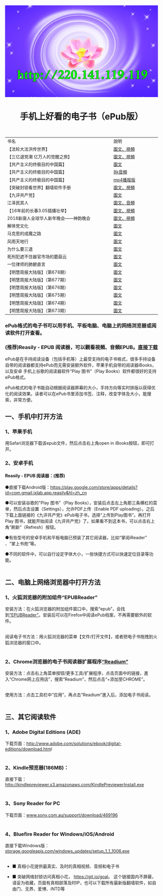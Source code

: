 <IMG SRC="gm/img/lian-y3-0411.jpg" width=880></p>
<h1 align="center"><b>手机上好看的电子书（ePub版）</b></h1>

<table  cellspacing="1" cellpadding="1">
<tr  width="890">
	<td  width="640">书名</td>
	<td  width="250">說明</td>
</tr>
<tr>
        <td width="640">【法轮大法洪传世界】</td>
        <td><a href="https://github.com/3fmd/gm/blob/master/gm/epub/fldfhao.epub?raw=true">圖文、視頻</a></td>
</tr>	
<tr>
        <td width="640">【三亿退党潮 亿万人的觉醒之旅】</td>
        <td><a href="https://github.com/3fmd/gm/blob/master/gm/epub/300Mst.epub?raw=true">圖文、視頻</a></td>
</tr>

<tr>
        <td>【共产主义的终极目的中国篇】</td>
        <td><a href="https://github.com/3fmd/gm/blob/master/gm/epub/gbUltiGoalCmChina.epub?raw=true">圖文</a></td>
</tr>

<tr>
        <td>【共产主义的终极目的中国篇】</td>
        <td><a href="https://github.com/3fmd/gm/blob/master/gm/epub/goalmp3Npr.epub?raw=true">8k音頻</a></td>
</tr>

<tr>
        <td>【共产主义的终极目的中国篇】</td>
        <td><a href="https://github.com/goodabc/GCC/blob/master/zjmd.md">mp4播报版</a></td>
</tr>

<tr>	
<tr>
	<td>【突破封锁看世界】翻墙软件手册</td>
	<td><a href="https://github.com/3fmd/gm/blob/master/gm/epub/fangqian.epub?raw=true">圖文、視頻</a></td>
</tr>	

</tr>		
	<td>【九评共产党】</td>
	<td><a href="https://github.com/3fmd/gm/blob/master/gm/epub/jpgcdm4a5k.epub?raw=true">圖文</a></td>
</tr>	
<tr>
	<td>江泽民其人</td>
	<td><a href="https://github.com/3fmd/gm/blob/master/gm/epub/jzmqr-p-2018.epub?raw=true">圖文、音頻</a></td>
</tr>
<tr>
        <td>【16年前的长春3.05插播壮举】</td>
        <td><a href="https://git.io/305">圖文、視頻</a></td>

<tr>
	<td>2018新唐人全球华人新年晚会——神韵晚会</td>
	<td><a href="https://github.com/3fmd/gm/blob/master/gm/epub/sy.epub?raw=true">圖文、視頻</a></td>
</tr>

<tr>
	<td>解体党文化</td>
	<td><a href="https://git.io/jtdwh">圖文</a></td>
</tr>
<tr>
	<td>马克思的成魔之路</td>
	<td><a href="https://git.io/mks">圖文</a></td>
</tr>

<tr>
	<td>风雨天地行</td>
	<td><a href="https://git.io/fytdx">圖文</a></td>
</tr>
<tr>
	<td>为什么要三退</td>
	<td><a href="https://git.io/whytd">圖文</a></td>
</tr>
<tr>
	<td>死刑犯遮不住器官市场的蘑菇云</td>
	<td><a href="https://git.io/mro">圖文</a></td>
</tr>
<tr>
	<td>一位律师的肺腑直言</td>
	<td><a href="https://github.com/3fmd/gm/blob/master/gm/epub/lawyer.epub?raw=true">圖文</a></td>
</tr>
<tr>
<td>【明慧周报大陆版】（第678期）</td>
<td><a href="https://github.com/3fmd/gm/blob/master/gm/epub/MHZB_678.epub?raw=true">圖文</a></td>
</tr>
<tr>
<td>【明慧周报大陆版】（第677期）</td>
<td><a href="https://github.com/3fmd/gm/blob/master/gm/epub/MHZB_677.epub?raw=true">圖文</a></td>
</tr>
<tr>
<td>【明慧周报大陆版】（第676期）</td>
<td><a href="https://github.com/3fmd/gm/blob/master/gm/epub/MHZB_676.epub?raw=true">圖文</a></td>
</tr>		
<tr>
<td>【明慧周报大陆版】（第675期）</td>
<td><a href="https://github.com/3fmd/gm/blob/master/gm/epub/MHZB_675.epub?raw=true">圖文</a></td>
</tr>
<td>【明慧周报大陆版】（第674期）</td>
<td><a href="https://github.com/3fmd/gm/blob/master/gm/epub/MHZB_674.epub?raw=true">圖文</a></td>
</tr>
<td>【明慧周报大陆版】（第673期）</td>
<td><a href="https://github.com/3fmd/gm/blob/master/gm/epub/MHZB_673.epub?raw=true">圖文</a></td>
</tr>	
</table>

</p>

###  ePub格式的电子书可以用手机、平板电脑、电脑上的网络浏览器或阅读软件打开查看。</p>

### (推荐)Reasily - EPUB 阅读器，可以觀看視頻、音頻EPUB。<a href="https://github.com/3fmd/gm/blob/master/gm/download/Reasily1802h.apk?raw=true">直接下载</a>

ePub是在手持阅读设备（包括手机等）上最受支持的电子书格式，很多手持设备自带的阅读器都支持ePub而无需安装额外软件，苹果手机自带的阅读器iBooks，以及安卓
手机上谷歌的阅读器软件“Play 图书”（Play Books）软件都很好的支持ePub格式。

ePub格式的电子书能自动根据阅读器屏幕的大小，手持方向等实时排版以获得优化的阅读效果。读者可以在ePub书里添加书签、注释，改变字体及大小，能搜索，非常方便。

<h2>一、手机中打开方法</h2>

<h3>1、苹果手机</h3>

用Safari浏览器下载该epub文件，然后点击右上角open in iBooks按钮，即可打开。

<h3>2、安卓手机</h3>
<h4>Reasily - EPUB 阅读器：(推荐)</h4>
<span class="blackCircle">●</span>直接下载Android版：<a href="https://play.google.com/store/apps/details?id=com.gmail.jxlab.app.reasily&hl=zh_cn">https://play.google.com/store/apps/details?id=com.gmail.jxlab.app.reasily&hl=zh_cn</a><p></p>

<span class="blackCircle">●</span>可以安装谷歌的"Play 图书"（Play Books），安装后点击左上角那三条横杠的菜单，然后点击设置（Settings），允许PDF上传（Enable PDF uploading）。之后下载上面链接的《九评共产党》ePub电子书，选择“上传到Play图书”。再打开Play 图书，就能开始阅读《九评共产党》了。如果看不到这本书，可以点击右上角“刷新”（Refresh）按钮。<p></p>

<span class="blackCircle">●</span>有些型号的安卓手机和平板电脑已预装了其它阅读器，比如“掌阅iReader” 、“掌上书苑”等。<p></p>

<span class="blackCircle">●</span>不同的软件中，可以自行设定字体大小，一些快捷方式可以快速定位目录等功能。<br><br>

<h2>二、电脑上网络浏览器中打开方法</h2>

<h3>1、火狐浏览器的附加组件“EPUBReader”</h3>

安装方法：在火狐浏览器的附加组件窗口中，搜索“epub”，会找到<a href="https://addons.mozilla.org/zh-CN/firefox/addon/epubreader/" target="_blank">“EPUBReader”</a>。安装后可以在Firefox中阅读ePub档案，不再需要额外的软件。<br><br>

阅读电子书方法：用火狐浏览器的菜单【文件/打开文件】，或者把电子书拖拽到火狐浏览器的窗口中。<br><br>

<h3>2、Chrome浏览器的电子书阅读器扩展程序<a href="https://chrome.google.com/webstore/detail/readium/fepbnnnkkadjhjahcafoaglimekefifl" target="_blank">“Readium”</a></h3>

安装方法：点击右上角菜单按钮/更多工具/扩展程序，点击页面中的链接，進入“Chrome网上应用店”，搜索“Readium”，然后点击“+添加至CHROME”。<br><br>

使用方法：点击工具栏中“应用”，再点击“Readium”進入后，添加电子书阅读。<br><br>

<h2>三、其它阅读软件</h2>

<h3>1、Adobe Digital Editions (ADE)</h3>

下载页面：<a href="http://www.adobe.com/solutions/ebook/digital-editions/download.htm" target="_blank" target="_blank">http://www.adobe.com/solutions/ebook/digital-editions/download.htm</a>l<br><br>

<h3>2、Kindle预览器(186MB)：</h3>

直接下载：<a href="http://kindlepreviewer.s3.amazonaws.com/KindlePreviewerInstall.exe" target="_blank">http://kindlepreviewer.s3.amazonaws.com/KindlePreviewerInstall.exe</a><br><br>

<h3>3、Sony Reader for PC</h3>

下载页面：<a href="www.sony.com.au/support/download/469196" target="_blank">www.sony.com.au/support/download/469196</a><br><br>

<h3>4、Bluefire Reader for Windows/iOS/Android</h3>

直接下载Windows版：<a href="storage.googleapis.com/windows_updates/setup_1_1_1006.exe" target="_blank">storage.googleapis.com/windows_updates/setup_1_1_1006.exe</a><br><br>

 <div class="zxxh">
    <ul>
      <li><span class="h2Minghui"> ■ </span> 真相小花提供最真实、及时的真相视频、音频和电子书 
      <p></p></li>
      <li><span class="h2Minghui"> ■ </span>突破网络封锁访问真相小花， <a href="https://git.io/goal">https://git.io/goal</a>。 这个链接国内不屏蔽，请妥为收藏，页面有真相部落及时IP，也可以下载所有最新版翻墙软件，如自由门、无界、爱博、iNTD等 
      <p></p></li>
    </ul>
  </div>

